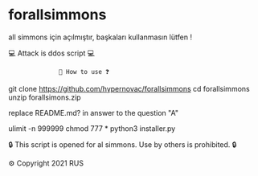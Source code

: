 # forallsimmons
all simmons için açılmıştır, başkaları kullanmasın lütfen !


💻 Attack is ddos script 💻


 
                  🔌 How to use ❓

git clone https://github.com/hypernovac/forallsimmons 
cd forallsimmons
unzip forallsimons.zip

replace README.md? in answer to the question "A"

ulimit -n 999999
chmod 777 *
python3 installer.py


🔒 This script is opened for al simmons. Use by others is prohibited. 🔒

⚙️ Copyright 2021 RUS
